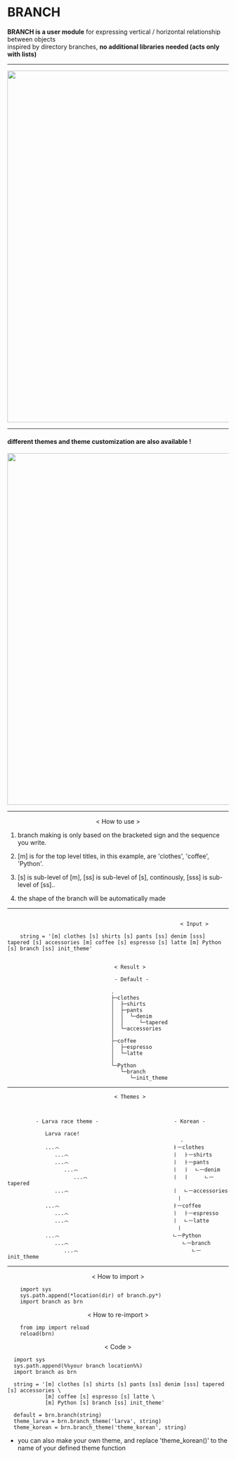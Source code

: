 # BRANCH
**BRANCH is a user module** for expressing vertical / horizontal relationship between objects  
inspired by directory branches, **no additional libraries needed (acts only with lists)**
  
***   
<p align="center">
  <img src="https://github.com/suhyuuk/branch/blob/main/example_gif.gif"  img width="800px"/>
<p/>

***   

#### different themes and theme customization are also available !  

<p align="center">
  <img src="https://github.com/suhyuuk/branch/blob/main/theme_example.gif"  img width="800px"/>
<p/>

***
  
<div align="center">
< How to use >
</div>

                                                     
                                                     
1. branch making is only based on the bracketed sign and the sequence you write.
    
2. [m] is for the top level titles, in this example, are 'clothes', 'coffee', 'Python'.
    
3. [s] is sub-level of [m], [ss] is sub-level of [s], 
       continously, [sss] is sub-level of [ss]..
       
4. the shape of the branch will be automatically made
   
    
***   
~~~                     

                                                       < Input >  
                                                       
    string = '[m] clothes [s] shirts [s] pants [ss] denim [sss] tapered [s] accessories [m] coffee [s] espresso [s] latte [m] Python [s] branch [ss] init_theme'   
              
~~~
                                                 
                                      < Result >  
                                      
                                      - Default -                      
                                                                                           
                                     .                                    
                                     ├─clothes                            
                                     │  ├─shirts                              
                                     │  ├─pants                       
                                     │  │  └─denim                            
                                     │  │     └─tapered                          
                                     │  └─accessories                     
                                     │                                     
                                     ├─coffee                              
                                     │  ├─espresso                        
                                     │  └─latte                           
                                     │                                    
                                     └─Python                                
                                        └─branch                             
                                           └─init_theme         
                           
                      
***                   
 
                                      < Themes >  
                           
                           
                           
             - Larva race theme -                        - Korean -                      
                                                                                
                Larva race! 
                                                           .                               
                ...෴                                    ㅏㅡclothes                      
                   ...෴                                 ㅣ  ㅏㅡshirts                   
                   ...෴                                 ㅣ  ㅏㅡpants                    
                      ...෴                              ㅣ  ㅣ  ㄴㅡdenim                
                         ...෴                           ㅣ  ㅣ     ㄴㅡtapered           
                   ...෴                                 ㅣ  ㄴㅡaccessories              
                                                          ㅣ                               
                ...෴                                    ㅏㅡcoffee                       
                   ...෴                                 ㅣ  ㅏㅡespresso                 
                   ...෴                                 ㅣ  ㄴㅡlatte                    
                                                          ㅣ                               
                ...෴                                    ㄴㅡPython                       
                   ...෴                                    ㄴㅡbranch                    
                      ...෴                                    ㄴㅡinit_theme             
                          

***                                         
<div align="center">
< How to import > 
</div>
  
~~~                                                       
    import sys
    sys.path.append(*location(dir) of branch.py*)
    import branch as brn
~~~

<div align="center">
< How to re-import >  
</div>  
  
~~~                                                      
    from imp import reload 
    reload(brn) 
~~~
  
<div align="center">
< Code >  
</div>  
  
~~~                                                  
  import sys
  sys.path.append(%%your branch location%%)
  import branch as brn

  string = '[m] clothes [s] shirts [s] pants [ss] denim [sss] tapered [s] accessories \
            [m] coffee [s] espresso [s] latte \
            [m] Python [s] branch [ss] init_theme'

  default = brn.branch(string)
  theme_larva = brn.branch_theme('larva', string)
  theme_korean = brn.branch_theme('theme_korean', string)     
~~~
* you can also make your own theme, and replace 'theme_korean()' to the name of your defined theme function

                                                    


